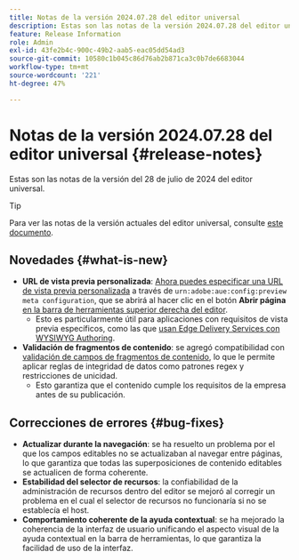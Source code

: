 ```yaml
---
title: Notas de la versión 2024.07.28 del editor universal
description: Estas son las notas de la versión 2024.07.28 del editor universal.
feature: Release Information
role: Admin
exl-id: 43fe2b4c-900c-49b2-aab5-eac05dd54ad3
source-git-commit: 10580c1b045c86d76ab2b871ca3c0b7de6683044
workflow-type: tm+mt
source-wordcount: '221'
ht-degree: 47%

---
```


# Notas de la versión 2024.07.28 del editor universal {#release-notes}

Estas son las notas de la versión del 28 de julio de 2024 del editor universal.

>[!TIP]
>
>Para ver las notas de la versión actuales del editor universal, consulte [este documento](/help/release-notes/universal-editor/current.md).

## Novedades {#what-is-new}

* **URL de vista previa personalizada**: [Ahora puedes especificar una URL de vista previa personalizada](/help/implementing/universal-editor/customizing.md#custom-preview-urls) a través de `urn:adobe:aue:config:preview meta configuration`, que se abrirá al hacer clic en el botón **Abrir página** [en la barra de herramientas superior derecha del editor](/help/sites-cloud/authoring/universal-editor/navigation.md#universal-editor-toolbar).
   * Esto es particularmente útil para aplicaciones con requisitos de vista previa específicos, como las que [usan Edge Delivery Services con WYSIWYG Authoring](/help/edge/wysiwyg-authoring/authoring.md).
* **Validación de fragmentos de contenido**: se agregó compatibilidad con [validación de campos de fragmentos de contenido](/help/assets/content-fragments/content-fragments-models.md#validation), lo que le permite aplicar reglas de integridad de datos como patrones regex y restricciones de unicidad.
   * Esto garantiza que el contenido cumple los requisitos de la empresa antes de su publicación.

## Correcciones de errores {#bug-fixes}

* **Actualizar durante la navegación**: se ha resuelto un problema por el que los campos editables no se actualizaban al navegar entre páginas, lo que garantiza que todas las superposiciones de contenido editables se actualicen de forma coherente.
* **Estabilidad del selector de recursos**: la confiabilidad de la administración de recursos dentro del editor se mejoró al corregir un problema en el cual el selector de recursos no funcionaría si no se establecía el host.
* **Comportamiento coherente de la ayuda contextual**: se ha mejorado la coherencia de la interfaz de usuario unificando el aspecto visual de la ayuda contextual en la barra de herramientas, lo que garantiza la facilidad de uso de la interfaz.
